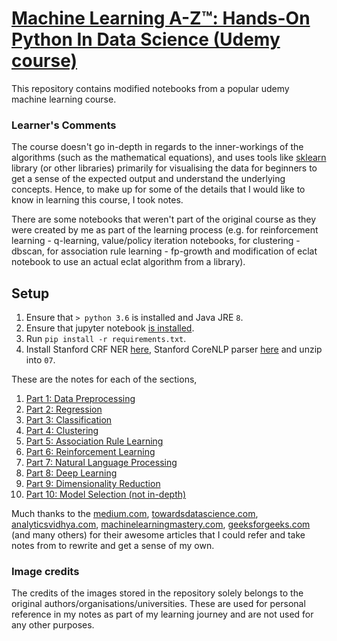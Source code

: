 # [Machine Learning A-Z™: Hands-On Python In Data Science (Udemy course)](https://www.udemy.com/course/machinelearning/)

This repository contains modified notebooks from a popular udemy machine learning course.

### Learner's Comments

The course doesn't go in-depth in regards to the inner-workings of the algorithms (such as the mathematical equations), and uses tools like [sklearn](https://scikit-learn.org/) library (or other libraries) primarily for visualising the data for beginners to get a sense of the expected output and understand the underlying concepts. Hence, to make up for some of the details that I would like to know in learning this course, I took notes.

There are some notebooks that weren't part of the original course as they were created by me as part of the learning process (e.g. for reinforcement learning - q-learning, value/policy iteration notebooks, for clustering - dbscan, for association rule learning - fp-growth and modification of eclat notebook to use an actual eclat algorithm from a library).

## Setup

1. Ensure that `> python 3.6` is installed and Java JRE `8`.
2. Ensure that jupyter notebook [is installed](https://jupyter.org/install).
3. Run `pip install -r requirements.txt`.
4. Install Stanford CRF NER [here](https://nlp.stanford.edu/software/CRF-NER.html), Stanford CoreNLP parser [here](https://stanfordnlp.github.io/CoreNLP/download.html) and unzip into `07`.

These are the notes for each of the sections,

1. [Part 1: Data Preprocessing](https://github.com/oooookk7/machine-learning-a-to-z/wiki/Part-1:-Data-Preprocessing)
2. [Part 2: Regression](https://github.com/oooookk7/machine-learning-a-to-z/wiki/Part-2:-Regression)
3. [Part 3: Classification](https://github.com/oooookk7/machine-learning-a-to-z/wiki/Part-3:-Classification)
4. [Part 4: Clustering](https://github.com/oooookk7/machine-learning-a-to-z/wiki/Part-4:-Clustering)
5. [Part 5: Association Rule Learning](https://github.com/oooookk7/machine-learning-a-to-z/wiki/Part-5:-Association-Rule-Learning)
6. [Part 6: Reinforcement Learning](https://github.com/oooookk7/machine-learning-a-to-z/wiki/Part-6:-Reinforcement-Learning)
7. [Part 7: Natural Language Processing](https://github.com/oooookk7/machine-learning-a-to-z/wiki/Part-7:-Natural-Language-Processing)
8. [Part 8: Deep Learning](https://github.com/oooookk7/machine-learning-a-to-z/wiki/Part-8:-Deep-Learning)
9. [Part 9: Dimensionality Reduction](https://github.com/oooookk7/machine-learning-a-to-z/wiki/Part-9:-Dimensionality-Reduction)
10. [Part 10: Model Selection (not in-depth)](https://github.com/oooookk7/machine-learning-a-to-z/wiki/Part-10:-Model-Selection)

Much thanks to the [medium.com](https://medium.com/), [towardsdatascience.com](https://towardsdatascience.com), [analyticsvidhya.com](https://analyticsvidhya.com), [machinelearningmastery.com](https://machinelearningmastery.com/), [geeksforgeeks.com](https://geeksforgeeks.com) (and many others) for their awesome articles that I could refer and take notes from to rewrite and get a sense of my own.

### Image credits

The credits of the images stored in the repository solely belongs to the original authors/organisations/universities. These are used for personal reference in my notes as part of my learning journey and are not used for any other purposes.
